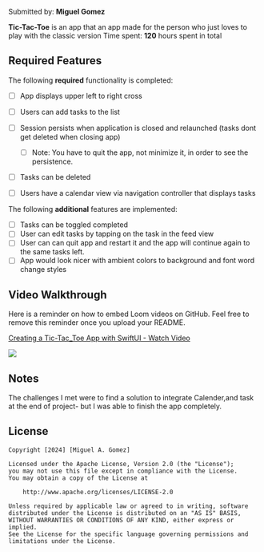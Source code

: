 Submitted by: **Miguel Gomez**

**Tic-Tac-Toe** is an app that an app made for the person who just loves to play with the classic version 
Time spent: **120** hours spent in total

## Required Features

The following **required** functionality is completed:

- [ ] App displays upper left to right cross
- [ ] Users can add tasks to the list
- [ ] Session persists when application is closed and relaunched (tasks dont get deleted when closing app) 
  - [ ] Note: You have to quit the app, not minimize it, in order to see the persistence.
- [ ] Tasks can be deleted
- [ ] Users have a calendar view via navigation controller that displays tasks	


The following **additional** features are implemented:

- [ ] Tasks can be toggled completed
- [ ] User can edit tasks by tapping on the task in the feed view
- [ ] User can can quit app and restart it and the app will continue again to the same tasks left.
- [ ] App would look nicer with ambient colors to background and font word change styles

## Video Walkthrough

Here is a reminder on how to embed Loom videos on GitHub. Feel free to remove this reminder once you upload your README. 

<div>
    <a href="https://www.loom.com/share/8b2e375dee5b42ff8e554bfa9913f066">
      <p>Creating a Tic-Tac_Toe App with SwiftUI - Watch Video</p>
    </a>
    <a href="https://www.loom.com/share/8b2e375dee5b42ff8e554bfa9913f066">
      <img style="max-width:300px;" src="https://cdn.loom.com/sessions/thumbnails/8b2e375dee5b42ff8e554bfa9913f066-8b0e71e7439d2ddc-full-play.gif">
    </a>
  </div>

## Notes

The challenges I met were to find a solution to integrate Calender,and task at the end of project-
but I was able to finish the app completely.

## License

    Copyright [2024] [Miguel A. Gomez]

    Licensed under the Apache License, Version 2.0 (the "License");
    you may not use this file except in compliance with the License.
    You may obtain a copy of the License at

        http://www.apache.org/licenses/LICENSE-2.0

    Unless required by applicable law or agreed to in writing, software
    distributed under the License is distributed on an "AS IS" BASIS,
    WITHOUT WARRANTIES OR CONDITIONS OF ANY KIND, either express or implied.
    See the License for the specific language governing permissions and
    limitations under the License.
